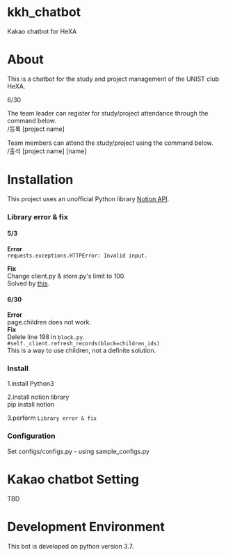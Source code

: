 # kkh_chatbot
Kakao chatbot for HeXA


# About
This is a chatbot for the study and project management of the UNIST club HeXA.

6/30

The team leader can register for study/project attendance through the command below.  
/등록 [project name]  

Team members can attend the study/project using the command below.  
/출석 [project name] [name]  


# Installation
This project uses an unofficial Python library [Notion API](https://github.com/jamalex/notion-py).

### Library error & fix
#### 5/3
**Error**  
`requests.exceptions.HTTPError: Invalid input.`  

**Fix**  
Change client.py & store.py's limit to 100.  
Solved by [this](https://stackoverflow.com/questions/66513210/cant-get-page-title-from-notion-using-api).  

#### 6/30
**Error**  
page.children does not work.  
**Fix**  
Delete line 198 in `block.py`.  
`#self._client.refresh_records(block=children_ids)`  
This is a way to use children, not a definite solution.  

### Install

1.install Python3

2.install notion library  
pip install notion

3.perform `Library error & fix`

### Configuration 

Set configs/configs.py - using sample_configs.py

# Kakao chatbot Setting
TBD  



# Development Environment
This bot is developed on python version 3.7.